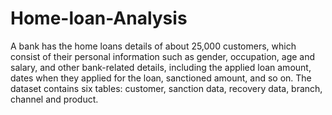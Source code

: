 # Home-loan-Analysis

A bank has the home loans details of about 25,000 customers, which consist of their personal information such as gender, 
occupation, age and salary, and other bank-related details, including the applied loan amount, dates when they applied for the loan, 
sanctioned amount, and so on. The dataset contains six tables: customer, sanction data, recovery data, branch, channel and product.
